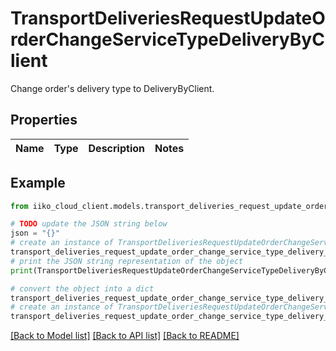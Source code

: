 # TransportDeliveriesRequestUpdateOrderChangeServiceTypeDeliveryByClient

Change order's delivery type to DeliveryByClient.

## Properties

Name | Type | Description | Notes
------------ | ------------- | ------------- | -------------

## Example

```python
from iiko_cloud_client.models.transport_deliveries_request_update_order_change_service_type_delivery_by_client import TransportDeliveriesRequestUpdateOrderChangeServiceTypeDeliveryByClient

# TODO update the JSON string below
json = "{}"
# create an instance of TransportDeliveriesRequestUpdateOrderChangeServiceTypeDeliveryByClient from a JSON string
transport_deliveries_request_update_order_change_service_type_delivery_by_client_instance = TransportDeliveriesRequestUpdateOrderChangeServiceTypeDeliveryByClient.from_json(json)
# print the JSON string representation of the object
print(TransportDeliveriesRequestUpdateOrderChangeServiceTypeDeliveryByClient.to_json())

# convert the object into a dict
transport_deliveries_request_update_order_change_service_type_delivery_by_client_dict = transport_deliveries_request_update_order_change_service_type_delivery_by_client_instance.to_dict()
# create an instance of TransportDeliveriesRequestUpdateOrderChangeServiceTypeDeliveryByClient from a dict
transport_deliveries_request_update_order_change_service_type_delivery_by_client_from_dict = TransportDeliveriesRequestUpdateOrderChangeServiceTypeDeliveryByClient.from_dict(transport_deliveries_request_update_order_change_service_type_delivery_by_client_dict)
```
[[Back to Model list]](../README.md#documentation-for-models) [[Back to API list]](../README.md#documentation-for-api-endpoints) [[Back to README]](../README.md)


